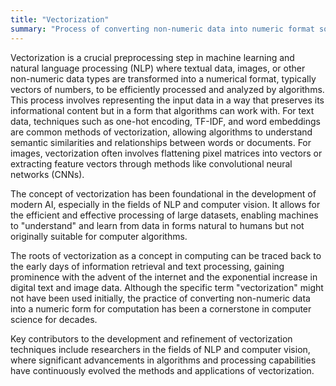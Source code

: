 ```yaml
---
title: "Vectorization"
summary: "Process of converting non-numeric data into numeric format so that it can be used by ML algorithms."
---
```

Vectorization is a crucial preprocessing step in machine learning and natural language processing (NLP) where textual data, images, or other non-numeric data types are transformed into a numerical format, typically vectors of numbers, to be efficiently processed and analyzed by algorithms. This process involves representing the input data in a way that preserves its informational content but in a form that algorithms can work with. For text data, techniques such as one-hot encoding, TF-IDF, and word embeddings are common methods of vectorization, allowing algorithms to understand semantic similarities and relationships between words or documents. For images, vectorization often involves flattening pixel matrices into vectors or extracting feature vectors through methods like convolutional neural networks (CNNs).

The concept of vectorization has been foundational in the development of modern AI, especially in the fields of NLP and computer vision. It allows for the efficient and effective processing of large datasets, enabling machines to "understand" and learn from data in forms natural to humans but not originally suitable for computer algorithms. 

The roots of vectorization as a concept in computing can be traced back to the early days of information retrieval and text processing, gaining prominence with the advent of the internet and the exponential increase in digital text and image data. Although the specific term "vectorization" might not have been used initially, the practice of converting non-numeric data into a numeric form for computation has been a cornerstone in computer science for decades.

Key contributors to the development and refinement of vectorization techniques include researchers in the fields of NLP and computer vision, where significant advancements in algorithms and processing capabilities have continuously evolved the methods and applications of vectorization.


